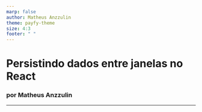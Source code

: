 ```yaml
---
marp: false
author: Matheus Anzzulin
theme: payfy-theme
size: 4:3
footer: " "
---
```

<!-- _class: lead -->
# Persistindo dados entre janelas no React
### por Matheus Anzzulin
---
